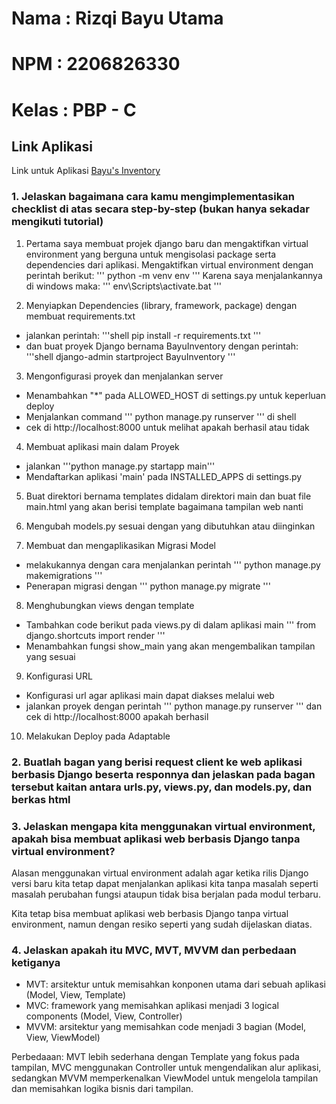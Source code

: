 # Nama        : Rizqi Bayu Utama
# NPM         : 2206826330
# Kelas       : PBP - C

## Link Aplikasi
Link untuk Aplikasi [Bayu's Inventory](https://bayuinventory.adaptable.app/)

### 1. Jelaskan bagaimana cara kamu mengimplementasikan checklist di atas secara step-by-step (bukan hanya sekadar mengikuti tutorial)
1. Pertama saya membuat projek django baru dan mengaktifkan virtual environment yang berguna untuk mengisolasi package serta dependencies dari aplikasi. Mengaktifkan virtual environment dengan perintah berikut:
 '''
 python -m venv env
 '''
 Karena saya menjalankannya di windows maka:
 '''
 env\Scripts\activate.bat
 '''

2. Menyiapkan Dependencies (library, framework, package) dengan membuat requirements.txt 
- jalankan perintah:
'''shell
pip install -r requirements.txt
'''
- dan buat proyek Django bernama BayuInventory dengan perintah:
'''shell
django-admin startproject BayuInventory
'''

3. Mengonfigurasi proyek dan menjalankan server
- Menambahkan "*" pada ALLOWED_HOST di settings.py untuk keperluan deploy
- Menjalankan command ''' python manage.py runserver ''' di shell
- cek di http://localhost:8000 untuk melihat apakah berhasil atau tidak

4. Membuat aplikasi main dalam Proyek
- jalankan '''python manage.py startapp main'''
- Mendaftarkan aplikasi 'main' pada INSTALLED_APPS di settings.py

5. Buat direktori bernama templates didalam direktori main dan buat file main.html yang akan berisi template bagaimana tampilan web nanti

6. Mengubah models.py sesuai dengan yang dibutuhkan atau diinginkan

7. Membuat dan mengaplikasikan Migrasi Model
- melakukannya dengan cara menjalankan perintah ''' python manage.py makemigrations '''
- Penerapan migrasi dengan ''' python manage.py migrate '''

8. Menghubungkan views dengan template
- Tambahkan code berikut pada views.py di dalam aplikasi main ''' from django.shortcuts import render '''
- Menambahkan fungsi show_main yang akan mengembalikan tampilan yang sesuai

9. Konfigurasi URL
- Konfigurasi url agar aplikasi main dapat diakses melalui web
- jalankan proyek dengan perintah ''' python manage.py runserver ''' dan cek di http://localhost:8000 apakah berhasil

10. Melakukan Deploy pada Adaptable

### 2. Buatlah bagan yang berisi request client ke web aplikasi berbasis Django beserta responnya dan jelaskan pada bagan tersebut kaitan antara urls.py, views.py, dan models.py, dan berkas html



### 3. Jelaskan mengapa kita menggunakan virtual environment, apakah bisa membuat aplikasi web berbasis Django tanpa virtual environment?

Alasan menggunakan virtual environment adalah agar ketika rilis Django versi baru kita tetap dapat menjalankan aplikasi kita tanpa masalah seperti masalah perubahan fungsi ataupun tidak bisa berjalan pada modul terbaru. 

Kita tetap bisa membuat aplikasi web berbasis Django tanpa virtual environment, namun dengan resiko seperti yang sudah dijelaskan diatas.

### 4. Jelaskan apakah itu MVC, MVT, MVVM dan perbedaan ketiganya
- MVT: arsitektur untuk memisahkan konponen utama dari sebuah aplikasi (Model, View, Template)
- MVC: framework yang memisahkan aplikasi menjadi 3 logical components (Model, View, Controller)
- MVVM: arsitektur yang memisahkan code menjadi 3 bagian (Model, View, ViewModel)

Perbedaaan: MVT lebih sederhana dengan Template yang fokus pada tampilan, MVC menggunakan Controller untuk mengendalikan alur aplikasi, sedangkan MVVM memperkenalkan ViewModel untuk mengelola tampilan dan memisahkan logika bisnis dari tampilan. 